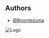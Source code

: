 
## Authors

- [@Bmontezuma](https://github.com/Bmontezuma)


![Logo](https://assets.holbertonschool.com/media_images/files/000/001/802/original/Image_from_iOS_-_Obum_Ukabam.jpg)


